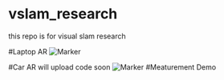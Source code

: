 # vslam_research
this repo is for visual slam research

#Laptop AR
![Marker](https://github.com/castiel520/vslam_research/blob/master/labtop-AR-demo/labtop2.png)

#Car AR
will upload code soon
![Marker](https://github.com/castiel520/vslam_research/blob/master/labtop-AR-demo/Car.png)
#Meaturement Demo

